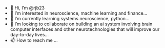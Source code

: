 - 👋 Hi, I’m @rjb23
- 👀 I’m interested in neuroscience, machine learning and finance...
- 🌱 I’m currently learning systems neuroscience, python...
- 💞️ I’m looking to collaborate on building an ai system involving brain computer interfaces and other neurotechnologies that will improve our day-to-day lives...
- 📫 How to reach me  ...

<!---
rjb23/rjb23 is a ✨ special ✨ repository because its `README.md` (this file) appears on your GitHub profile.
You can click the Preview link to take a look at your changes.
--->
